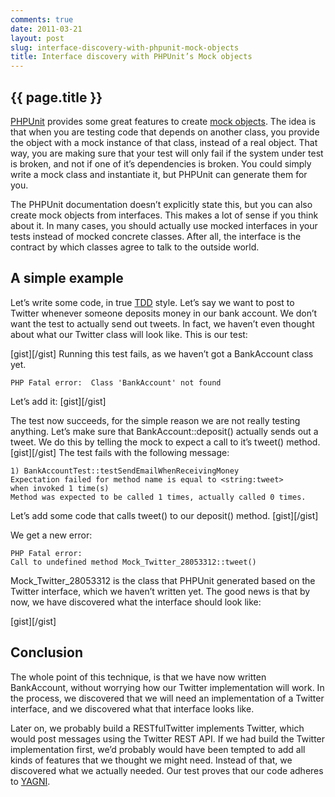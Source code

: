 ```yaml
---
comments: true
date: 2011-03-21
layout: post
slug: interface-discovery-with-phpunit-mock-objects
title: Interface discovery with PHPUnit’s Mock objects
---
```


## {{ page.title }}

[PHPUnit](https://github.com/sebastianbergmann/phpunit/) provides some great features to create [mock objects](http://en.wikipedia.org/wiki/Mock_object). The idea is that when you are testing code that depends on another class, you provide the object with a mock instance of that class, instead of a real object. That way, you are making sure that your test will only fail if the system under test is broken, and not if one of it’s dependencies is broken. You could simply write a mock class and instantiate it, but PHPUnit can generate them for you.

The PHPUnit documentation doesn’t explicitly state this, but you can also create mock objects from interfaces. This makes a lot of sense if you think about it. In many cases, you should actually use mocked interfaces in your tests instead of mocked concrete classes. After all, the interface is the contract by which classes agree to talk to the outside world.


## A simple example


Let’s write some code, in true [TDD](http://en.wikipedia.org/wiki/Test-driven_development) style. Let’s say we want to post to Twitter whenever someone deposits money in our bank account. We don’t want the test to actually send out tweets. In fact, we haven’t even thought about what our Twitter class will look like. This is our test:

[gist][/gist] Running this test fails, as we haven’t got a BankAccount class yet.


    
    PHP Fatal error:  Class 'BankAccount' not found



Let’s add it:  [gist][/gist]

The test now succeeds, for the simple reason we are not really testing anything. Let’s make sure that BankAccount::deposit() actually sends out a tweet. We do this by telling the mock to expect a call to it’s tweet() method.
[gist][/gist] The test fails with the following message:


    
    1) BankAccountTest::testSendEmailWhenReceivingMoney
    Expectation failed for method name is equal to <string:tweet> 
    when invoked 1 time(s)
    Method was expected to be called 1 times, actually called 0 times.



Let’s add some code that calls tweet() to our deposit() method.  [gist][/gist]

We get a new error:

    
    PHP Fatal error:
    Call to undefined method Mock_Twitter_28053312::tweet()


Mock_Twitter_28053312 is the class that PHPUnit generated based on the Twitter interface, which we haven’t written yet. The good news is that by now, we have discovered what the interface should look like:

[gist][/gist]


## Conclusion


The whole point of this technique, is that we have now written BankAccount, without worrying how our Twitter implementation will work. In the process, we discovered that we will need an implementation of a Twitter interface, and we discovered what that interface looks like.

Later on, we probably build a RESTfulTwitter implements Twitter, which would post messages using the Twitter REST API. If we had build the Twitter implementation first, we’d probably would have been tempted to add all kinds of features that we thought we might need. Instead of that, we discovered what we actually needed. Our test proves that our code adheres to [YAGNI](http://en.wikipedia.org/wiki/You_ain't_gonna_need_it).
